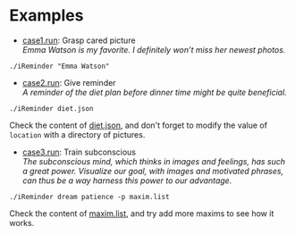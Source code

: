 # Examples  
* <a href='https://github.com/r-kan/iReminder/blob/master/example/case1.run'>case1.run</a>: Grasp cared picture  
_Emma Watson is my favorite. I definitely won’t miss her newest photos._  
```
./iReminder "Emma Watson"  
```
* <a href='https://github.com/r-kan/iReminder/blob/master/example/case2.run'>case2.run</a>: Give reminder  
_A reminder of the diet plan before dinner time might be quite beneficial._  
```
./iReminder diet.json
```
Check the content of <a href='https://github.com/r-kan/iReminder/blob/master/example/diet.json'>diet.json</a>, and don't forget to modify the value of `location` with a directory of pictures.  

* <a href='https://github.com/r-kan/iReminder/blob/master/example/case3.run'>case3.run</a>: Train subconscious  
_The subconscious mind, which thinks in images and feelings, has such a great power. Visualize our goal, with images and motivated phrases, can thus be a way harness this power to our advantage._  
```
./iReminder dream patience -p maxim.list
```
Check the content of <a href='https://github.com/r-kan/iReminder/blob/master/example/maxim.list'>maxim.list</a>, and try add more maxims to see how it works.
